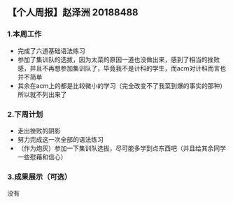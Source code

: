 ## 【个人周报】赵泽洲 20188488
### 1.本周工作
* 完成了六道基础语法练习
* 参加了集训队的选拔，因为太菜的原因一道也没做出来，感到了相当的挫败感，并且不再想参加集训队了，毕竟我不是计科的学生，而acm对计科而言也并不简单
* 其余在acm上的都是比较微小的学习（完全改变不了我菜到爆的事实的那种）所以就不列出来了
### 2.下周计划
* 走出挫败的阴影
* 努力完成这一次全部的语法练习
* （作为炮灰）参加一下集训队选拔，尽可能多学到点东西吧（并且给其余同学一些慰藉和信心）
### 3.成果展示（可选）
没有
